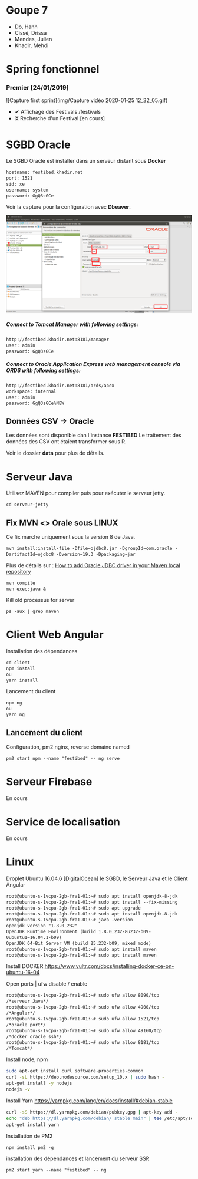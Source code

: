 # Goupe 7
 - Do, Hanh
 - Cissé, Drissa
 - Mendes, Julien
 - Khadir, Mehdi

# Spring fonctionnel
### Premier [24/01/2019]
![Capture first sprint](img/Capture vidéo 2020-01-25 12_32_05.gif)

 - ✔ Affichage des Festivals /festivals
 - ⏳ Recherche d'un Festival [en cours]

# SGBD Oracle
Le SGBD Oracle est installer dans un serveur distant sous **Docker**

```
hostname: festibed.khadir.net
port: 1521
sid: xe
username: system
password: GgQ3sGCe
```
Voir la capture pour la configuration avec **Dbeaver**.

![Paramètres de configuration](img/config_dbeaver.png)

##### Connect to Tomcat Manager with following settings:

```
http://festibed.khadir.net:8181/manager
user: admin
password: GgQ3sGCe
```


##### Connect to Oracle Application Express web management console via ORDS with following settings:
```
http://festibed.khadir.net:8181/ords/apex
workspace: internal
user: admin
password: GgQ3sGCe%NEW
```

## Données CSV -> Oracle
Les données sont disponible dan l'instance **FESTIBED**
Le traitement des données des CSV ont étaient transformer sous R.

Voir le dossier **data** pour plus de détails.


# Serveur Java
Utilisez MAVEN pour compiler puis pour exécuter le serveur jetty.

``` shell
cd serveur-jetty
```
## Fix MVN <> Orale sous **LINUX**
Ce fix marche uniquement sous la version 8 de Java.

```shell
mvn install:install-file -Dfile=ojdbc8.jar -DgroupId=com.oracle -DartifactId=ojdbc8 -Dversion=19.3 -Dpackaging=jar
```
Plus de détails sur : [How to add Oracle JDBC driver in your Maven local repository](https://mkyong.com/maven/how-to-add-oracle-jdbc-driver-in-your-maven-local-repository/)

```shell
mvn compile
mvn exec:java &
```

Kill old processus for server

``` shell
ps -aux | grep maven
```

# Client Web Angular
Installation des dépendances
```shell
cd client
npm install
ou
yarn install
```
Lancement du client

```shell
npm ng
ou
yarn ng
```

## Lancement du client
Configuration, pm2 nginx, reverse domaine named
```shell
pm2 start npm --name "festibed" -- ng serve
```

# Serveur Firebase
En cours

# Service de localisation
En cours

# Linux
Droplet Ubuntu 16.04.6 [DigitalOcean] le SGBD, le Serveur Java et le Client Angular

```shell
root@ubuntu-s-1vcpu-2gb-fra1-01:~# sudo apt install openjdk-8-jdk
root@ubuntu-s-1vcpu-2gb-fra1-01:~# sudo apt install --fix-missing
root@ubuntu-s-1vcpu-2gb-fra1-01:~# sudo apt upgrade
root@ubuntu-s-1vcpu-2gb-fra1-01:~# sudo apt install openjdk-8-jdk
root@ubuntu-s-1vcpu-2gb-fra1-01:~# java -version
openjdk version "1.8.0_232"
OpenJDK Runtime Environment (build 1.8.0_232-8u232-b09-0ubuntu1~16.04.1-b09)
OpenJDK 64-Bit Server VM (build 25.232-b09, mixed mode)
root@ubuntu-s-1vcpu-2gb-fra1-01:~# sudo apt install maven
root@ubuntu-s-1vcpu-2gb-fra1-01:~# sudo apt install maven
```
Install DOCKER
https://www.vultr.com/docs/installing-docker-ce-on-ubuntu-16-04

Open ports | ufw disable / enable
```shell
root@ubuntu-s-1vcpu-2gb-fra1-01:~# sudo ufw allow 8090/tcp
/*serveur Java*/
root@ubuntu-s-1vcpu-2gb-fra1-01:~# sudo ufw allow 4900/tcp
/*Angular*/
root@ubuntu-s-1vcpu-2gb-fra1-01:~# sudo ufw allow 1521/tcp
/*oracle port*/
root@ubuntu-s-1vcpu-2gb-fra1-01:~# sudo ufw allow 49160/tcp
/*docker oracle ssh*/
root@ubuntu-s-1vcpu-2gb-fra1-01:~# sudo ufw allow 8181/tcp
/*Tomcat*/
```

Install node, npm
```bash
sudo apt-get install curl software-properties-common
curl -sL https://deb.nodesource.com/setup_10.x | sudo bash -
apt-get install -y nodejs
nodejs -v
```

Install Yarn
https://yarnpkg.com/lang/en/docs/install/#debian-stable

```bash
curl -sS https://dl.yarnpkg.com/debian/pubkey.gpg | apt-key add -
echo "deb https://dl.yarnpkg.com/debian/ stable main" | tee /etc/apt/sources.list.d/yarn.list
apt-get install yarn
```

Installation de PM2
```shell
npm install pm2 -g
```

installation des dépendances et lancement du serveur SSR
```shell
pm2 start yarn --name "festibed" -- ng
```
